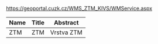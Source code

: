 https://geoportal.cuzk.cz/WMS_ZTM_KIVS/WMService.aspx

|Name|Title|Abstract|
|--|--|--|
|ZTM|ZTM|Vrstva ZTM|
